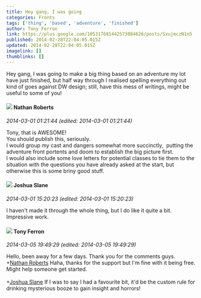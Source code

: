 ```yaml
---
title: Hey gang, I was going
categories: Fronts
tags: ['thing', 'based', 'adventure', 'finished']
author: Tony Ferron
link: https://plus.google.com/105317681442573084626/posts/SxujmczN1n5
published: 2014-02-28T22:04:05.015Z
updated: 2014-02-28T22:04:05.015Z
imagelink: []
thumblinks: []
---
```


Hey gang, I was going to make a big thing based on an adventure my lot have just finished, but half way through I realised spelling everything out kind of goes against DW design; still, have this mess of writings, might be useful to some of you!﻿
<div id='comment z13rgvxzrsjzdtbgv04chf4adumtsxiwtuw0k'>
  <h4><img src='{{site.baseurl}}//images/avatars/117646243340764868749_photo.jpg'> Nathan Roberts</h4>
      <p><cite>2014-03-01 01:21:44 (edited: 2014-03-01 01:21:44)</cite></p>
        <p>Tony, that is AWESOME!<br />You should publish this, seriously. <br />I would group my cast and dangers somewhat more succinctly,  putting the adventure front portents and doom to establish the big picture first.<br />I would also include some love letters for potential classes to tie them to the situation with the questions you have already asked at the start, but otherwise this is some briny good stuff.</p>
</div>
        

<div id='comment z13rgvxzrsjzdtbgv04chf4adumtsxiwtuw0k'>
  <h4><img src='{{site.baseurl}}//images/avatars/105734746085827798569_photo.jpg'> Joshua Slane</h4>
      <p><cite>2014-03-01 15:20:23 (edited: 2014-03-01 15:20:23)</cite></p>
        <p>I haven&#39;t made it through the whole thing, but I do like it quite a bit. Impressive work. </p>
</div>
        

<div id='comment z13rgvxzrsjzdtbgv04chf4adumtsxiwtuw0k'>
  <h4><img src='{{site.baseurl}}//images/avatars/105317681442573084626_photo.jpg'> Tony Ferron</h4>
      <p><cite>2014-03-05 19:49:29 (edited: 2014-03-05 19:49:29)</cite></p>
        <p>Hello, been away for a few days. Thank you for the comments guys.<br /><span class="proflinkWrapper"><span class="proflinkPrefix">+</span><a class="proflink" href="https://plus.google.com/117646243340764868749" oid="117646243340764868749">Nathan Roberts</a></span> Haha, thanks for the support but I&#39;m fine with it being free. Might help someone get started.<br /><br /><span class="proflinkWrapper"><span class="proflinkPrefix">+</span><a class="proflink" href="https://plus.google.com/105734746085827798569" oid="105734746085827798569">Joshua Slane</a></span> If I was to say I had a favourite bit, it&#39;d be the custom rule for drinking mysterious booze to gain insight and horrors!</p>
</div>
        